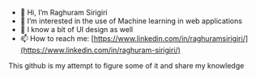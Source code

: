- 👋 Hi, I’m Raghuram Sirigiri
- 👀 I’m interested in the use of Machine learning in web applications
- 🌱 I know a bit of UI design as well 
- 📫 How to reach me: [https://www.linkedin.com/in/raghuramsirigiri/](https://www.linkedin.com/in/raghuram-sirigiri/)

<!---
raghuramsirigiri/raghuramsirigiri is a ✨ special ✨ repository because its `README.md` (this file) appears on your GitHub profile.
You can click the Preview link to take a look at your changes.
--->
This github is my attempt to figure some of it and share my knowledge
<!-- 
[![ReadMe Card](https://github.com/raghuramsirigiri/TOTP-HOTP-app)](https://github.com/raghuramsirigiri/TOTP-HOTP-app)
[![ReadMe Card](https://github.com/raghuramsirigiri/webuathn)](https://github.com/raghuramsirigiri/webuathn)
 -->

